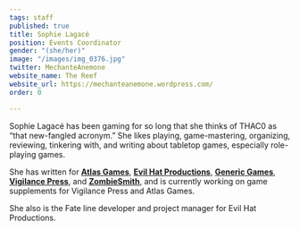 ```yaml
---
tags: staff
published: true
title: Sophie Lagacé
position: Events Coordinator
gender: "(she/her)"
image: "/images/img_0376.jpg"
twitter: MechanteAnemone
website_name: The Reef
website_url: https://mechanteanemone.wordpress.com/
order: 0

---
```

Sophie Lagacé has been gaming for so long that she thinks of THAC0 as “that new-fangled acronym.” She likes playing, game-mastering, organizing, reviewing, tinkering with, and writing about tabletop games, especially role-playing games.

She has written for [**Atlas Games**](http://blog.atlas-games.com/), [**Evil Hat Productions**](https://www.evilhat.com/home/), [**Generic Games**](https://genericgames.co.nz/), [**Vigilance Press**](http://www.vigilancepress.com/), and [**ZombieSmith**](https://www.zombiesmith.com/), and is currently working on game supplements for Vigilance Press and Atlas Games.

She also is the Fate line developer and project manager for Evil Hat Productions.